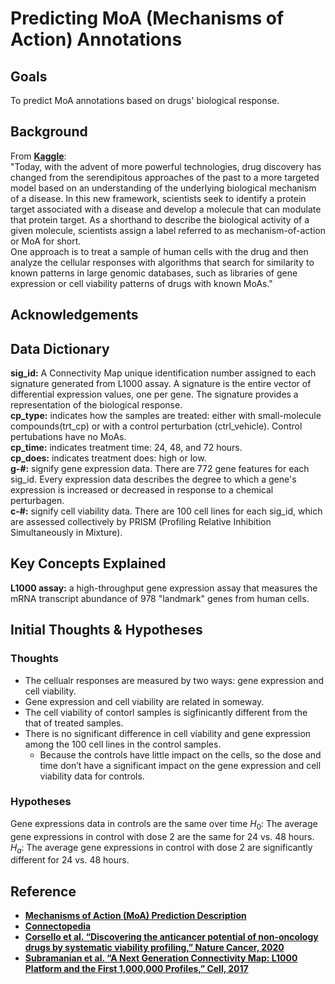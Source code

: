 # Predicting MoA (Mechanisms of Action) Annotations
## Goals
To predict MoA annotations based on drugs' biological response.
## Background
From [**Kaggle**](https://www.kaggle.com/c/lish-moa):<br>
"Today, with the advent of more powerful technologies, drug discovery has changed from the serendipitous approaches of the past to a more targeted model based on an understanding of the underlying biological mechanism of a disease. In this new framework, scientists seek to identify a protein target associated with a disease and develop a molecule that can modulate that protein target. As a shorthand to describe the biological activity of a given molecule, scientists assign a label referred to as mechanism-of-action or MoA for short.<br>
One approach is to treat a sample of human cells with the drug and then analyze the cellular responses with algorithms that search for similarity to known patterns in large genomic databases, such as libraries of gene expression or cell viability patterns of drugs with known MoAs."

## Acknowledgements

## Data Dictionary
**sig_id:** A Connectivity Map unique identification number assigned to each signature generated from L1000 assay. A signature is the entire vector of differential expression values, one per gene. The signature provides a representation of the biological response.<br>
**cp_type:** indicates how the samples are treated: either with small-molecule compounds(trt_cp) or with a control perturbation (ctrl_vehicle). Control pertubations have no MoAs.<br> 
**cp_time:** indicates treatment time: 24, 48, and 72 hours.<br> 
**cp_does:** indicates treatment does: high or low.<br>
**g-#:** signify gene expression data. There are 772 gene features for each sig_id. Every expression data describes the degree to which a gene's expression is increased or decreased in response to a chemical perturbagen.<br>
**c-#:** signify cell viability data. There are 100 cell lines for each sig_id, which are assessed collectively by PRISM (Profiling Relative Inhibition Simultaneously in Mixture).<br> 

## Key Concepts Explained
**L1000 assay:** a high-throughput gene expression assay that measures the mRNA transcript abundance of 978 "landmark" genes from human cells. 

## Initial Thoughts & Hypotheses
### Thoughts
- The cellualr responses are measured by two ways: gene expression and cell viability.
- Gene expression and cell viability are related in someway. 
- The cell viability of contorl samples is sigfinicantly different from the that of treated samples.
- There is no significant difference in cell viability and gene expression among the 100 cell lines in the control samples.
    - Because the controls have little impact on the cells, so the dose and time don’t have a significant impact on the gene expression and cell viability data for controls. 

### Hypotheses
Gene expressions data in controls are the same over time
$H_0$: The average gene expressions in control with dose 2 are the same for 24 vs. 48 hours.<br>
$H_a$: The average gene expressions in control with dose 2 are significantly different for 24 vs. 48 hours.<br>


## Reference
- [**Mechanisms of Action (MoA) Prediction Description**](https://www.kaggle.com/c/lish-moa/overview/description)
- [**Connectopedia**](https://clue.io/connectopedia/glossary)
- [**Corsello et al. “Discovering the anticancer potential of non-oncology drugs by systematic viability profiling,” Nature Cancer, 2020**](https://doi.org/10.1038/s43018-019-0018-6)
- [**Subramanian et al. “A Next Generation Connectivity Map: L1000 Platform and the First 1,000,000 Profiles,” Cell, 2017**](https://doi.org/10.1016/j.cell.2017.10.049)
